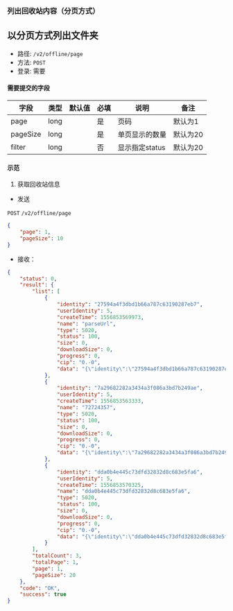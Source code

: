### 列出回收站内容（分页方式）

## 以分页方式列出文件夹

* 路径: ```/v2/offline/page```
* 方法: ```POST```
* 登录: 需要

#### 需要提交的字段

| 字段          	| 类型    	| 默认值 	| 必填 	| 说明               	| 备注                         	|
|---------------	|---------	|--------	|------	|--------------------	|------------------------------	|
| page          	| long  	|        	| 是   	| 页码              	|   默认为1   	|
| pageSize         	| long  	|        	| 是   	| 单页显示的数量          	|   默认为20   	|
| filter         	| long  	|        	| 否   	| 显示指定status          	|   默认为20   	|



#### 示范

1. 获取回收站信息

* 发送

```POST``` ```/v2/offline/page```

```json
{
	"page": 1,
	"pageSize": 10
}
```

* 接收：

```json
{
    "status": 0,
    "result": {
        "list": [
            {
                "identity": "27594a4f3dbd1b66a787c63190287eb7",
                "userIdentity": 5,
                "createTime": 1556853569973,
                "name": "parseUrl",
                "type": 5020,
                "status": 100,
                "size": 0,
                "downloadSize": 0,
                "progress": 0,
                "cip": "0.-0",
                "data": "{\"identity\":\"27594a4f3dbd1b66a787c63190287eb7\",\"user\":5,\"path\":\"/ab/c/d\"}"
            },
            {
                "identity": "7a29682282a3434a3f086a3bd7b249ae",
                "userIdentity": 5,
                "createTime": 1556853563333,
                "name": "72724357",
                "type": 5020,
                "status": 100,
                "size": 0,
                "downloadSize": 0,
                "progress": 0,
                "cip": "0.-0",
                "data": "{\"identity\":\"7a29682282a3434a3f086a3bd7b249ae\",\"user\":5,\"path\":\"/ab/c/d\"}"
            },
            {
                "identity": "dda0b4e445c73dfd32832d8c683e5fa6",
                "userIdentity": 5,
                "createTime": 1556853570325,
                "name": "dda0b4e445c73dfd32832d8c683e5fa6",
                "type": 5020,
                "status": 100,
                "size": 0,
                "downloadSize": 0,
                "progress": 0,
                "cip": "0.-0",
                "data": "{\"identity\":\"dda0b4e445c73dfd32832d8c683e5fa6\",\"user\":5,\"path\":\"/ab/c/d\"}"
            }
        ],
        "totalCount": 3,
        "totalPage": 1,
        "page": 1,
        "pageSize": 20
    },
    "code": "OK",
    "success": true
}
```

